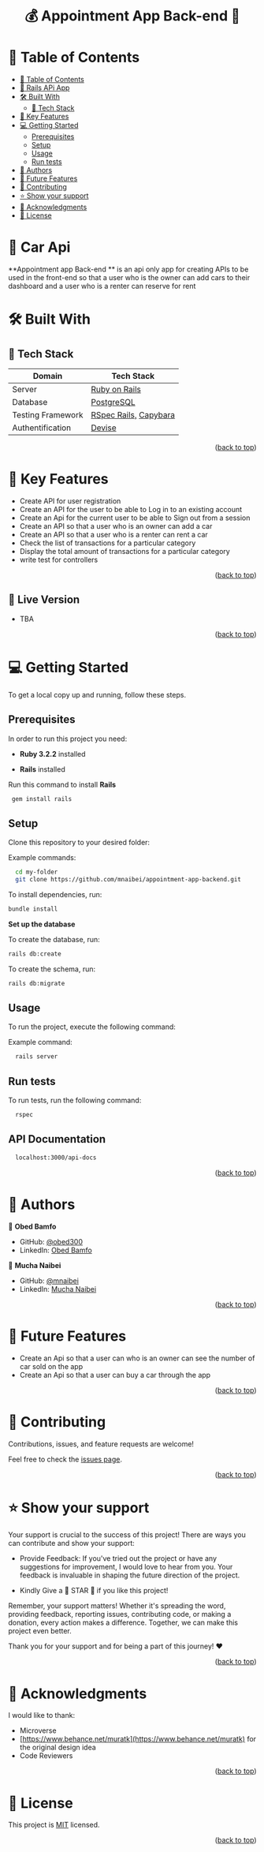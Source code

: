 <a name="readme-top"></a>

<div align="center">
  <h1><b> 💰 Appointment App Back-end 💸 </b></h1>
</div>

<!-- TABLE OF CONTENTS -->

# 📗 Table of Contents

- [📗 Table of Contents](#-table-of-contents)
- [💸 Rails APi App ](#-appointment-app-)
- [🛠 Built With ](#-built-with-)
  - [📌 Tech Stack ](#-tech-stack-)
- [🎲 Key Features ](#-key-features-)
- [💻 Getting Started ](#-getting-started-)
  - [Prerequisites](#prerequisites)
  - [Setup](#setup)
  - [Usage](#usage)
  - [Run tests](#run-tests)
- [👥 Authors ](#-authors-)
- [🔭 Future Features ](#-future-features-)
- [🤝 Contributing ](#-contributing-)
- [⭐️ Show your support ](#️-show-your-support-)
- [🙏 Acknowledgments ](#-acknowledgments-)
- [📝 License ](#-license-)

<!-- PROJECT DESCRIPTION -->

# 💸 Car Api <a name="about-project"></a>

**Appointment app Back-end ** is an api only app for creating APIs to be used in the front-end so that a user who is the owner can add cars to their dashboard and a user who is a renter can reserve for rent

# 🛠 Built With <a name="built-with"></a>

## 📌 Tech Stack <a name="tech-stack"></a>

| Domain | Tech Stack |
|--------|--------|
| Server | <a href="https://rubyonrails.org/">Ruby on Rails</a> |
| Database | <a href="https://www.postgresql.org/">PostgreSQL</a> |
| Testing Framework | <a href="https://github.com/rspec/rspec-rails">RSpec Rails,</a> <a href="https://rubydoc.info/github/teamcapybara/capybara">Capybara</a> |
| Authentification | <a href="https://github.com/heartcombo/devise#getting-started">Devise</a> | | 

<p align="right">(<a href="#readme-top">back to top</a>)</p>
<!-- Features -->

# 🎲 Key Features <a name="key-features"></a>

- Create API for user registration
- Create an API for the user to be able to Log in to an existing account
- Create an Api for the current user to be able to Sign out from a session
- Create an API so that a user who is an owner can add a car
- Create an API so that a user who is a renter can rent a car
- Check the list of transactions for a particular category
- Display the total amount of transactions for a particular category
- write test for controllers

<p align="right">(<a href="#readme-top">back to top</a>)</p>

<!-- LIVE DEMO -->

## 🚀 Live Version <a name="live-demo"></a>
- TBA

<!-- - [Budget App](https://budget-app-mp1a.onrender.com) -->

<p align="right">(<a href="#readme-top">back to top</a>)</p>
<!-- GETTING STARTED -->

# 💻 Getting Started <a name="getting-started"></a>

To get a local copy up and running, follow these steps.

## Prerequisites

In order to run this project you need:

- **Ruby 3.2.2** installed

- **Rails** installed

Run this command to install **Rails**

```sh
 gem install rails
```

## Setup

Clone this repository to your desired folder:

Example commands:

```sh
  cd my-folder
  git clone https://github.com/mnaibei/appointment-app-backend.git
```

To install dependencies, run:

```sh
bundle install
```

**Set up the database** <br>

To create the database, run:

```sh
rails db:create
```

To create the schema, run:

```sh
rails db:migrate
```

## Usage

To run the project, execute the following command:

Example command:

```sh
  rails server
```

## Run tests

To run tests, run the following command:

```sh
  rspec
```

## API Documentation

```sh
  localhost:3000/api-docs
```

<p align="right">(<a href="#readme-top">back to top</a>)</p>

<!-- AUTHORS -->

# 👥 Authors <a name="authors"></a>

🤑 **Obed Bamfo**

- GitHub: [@obed300](https://github.com/obed300)
- LinkedIn: [Obed Bamfo](https://www.linkedin.com/in/obedbamfo/)

🤑 **Mucha Naibei**

- GitHub: [@mnaibei](https://github.com/mnaibei)
- LinkedIn: [Mucha Naibei](https://www.linkedin.com/in/obedbamfo/)

<p align="right">(<a href="#readme-top">back to top</a>)</p>

<!-- FUTURE FEATURES -->

# 🔭 Future Features <a name="future-features"></a>

- Create an Api so that a user can who is an owner can see the number of car sold on the app
- Create an Api so that a user can buy a car through the app

<p align="right">(<a href="#readme-top">back to top</a>)</p>

<!-- CONTRIBUTING -->

# 🤝 Contributing <a name="contributing"></a>

Contributions, issues, and feature requests are welcome!

Feel free to check the [issues page](../../issues/).

<p align="right">(<a href="#readme-top">back to top</a>)</p>

<!-- SUPPORT -->

# ⭐️ Show your support <a name="support"></a>

Your support is crucial to the success of this project! There are ways you can contribute and show your support:

- Provide Feedback: If you've tried out the project or have any suggestions for improvement, I would love to hear from you. Your feedback is invaluable in shaping the future direction of the project.

- Kindly Give a 🌟 STAR 🌟 if you like this project!

Remember, your support matters! Whether it's spreading the word, providing feedback, reporting issues, contributing code, or making a donation, every action makes a difference. Together, we can make this project even better.

Thank you for your support and for being a part of this journey! ❤️

<p align="right">(<a href="#readme-top">back to top</a>)</p>

<!-- ACKNOWLEDGEMENTS -->

# 🙏 Acknowledgments <a name="acknowledgements"></a>

I would like to thank:

- Microverse
- [https://www.behance.net/muratk](https://www.behance.net/muratk) for the original design idea
- Code Reviewers

<p align="right">(<a href="#readme-top">back to top</a>)</p>

<!-- LICENSE -->

# 📝 License <a name="license"></a>

This project is [MIT](./LICENSE) licensed.

<p align="right">(<a href="#readme-top">back to top</a>)</p>
